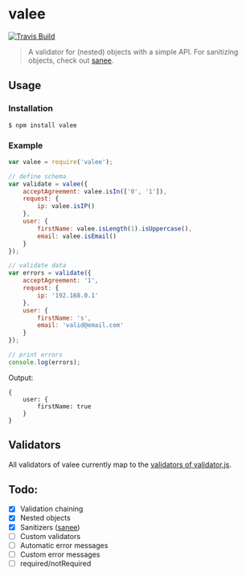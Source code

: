 # valee

[![Travis Build](http://img.shields.io/travis/maximilianschmitt/valee.svg?style=flat)](https://travis-ci.org/maximilianschmitt/valee)

> A validator for (nested) objects with a simple API. For sanitizing objects, check out [sanee](https://github.com/maximilianschmitt/sanee).

## Usage

### Installation

```
$ npm install valee
```

### Example

``` js
var valee = require('valee');

// define schema
var validate = valee({
	acceptAgreement: valee.isIn(['0', '1']),
	request: {
		ip: valee.isIP()
	},
	user: {
		firstName: valee.isLength(1).isUppercase(),
		email: valee.isEmail()
	}
});

// validate data
var errors = validate({
	acceptAgreement: '1',
	request: {
		ip: '192.168.0.1'
	},
	user: {
		firstName: 's',
		email: 'valid@email.com'
	}
});

// print errors
console.log(errors);
```

Output:

```
{
	user: {
		firstName: true
	}
}
```

## Validators

All validators of valee currently map to the [validators of validator.js](https://github.com/chriso/validator.js#validators).

## Todo:

* [x] Validation chaining
* [x] Nested objects
* [x] Sanitizers ([sanee](https://github.com/maximilianschmitt/sanee))
* [ ] Custom validators
* [ ] Automatic error messages
* [ ] Custom error messages
* [ ] required/notRequired